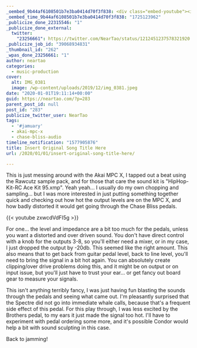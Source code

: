 ```yaml
---
_oembed_9b44af6108501b7e3ba0414d70f3f838: <div class="embed-youtube"><iframe title="Beat Filtered Through Chase Bliss Audio Effects" width="750" height="422" src="https://www.youtube.com/embed/zxwcdVdFI5g?feature=oembed" frameborder="0" allow="accelerometer; autoplay; clipboard-write; encrypted-media; gyroscope; picture-in-picture; web-share" referrerpolicy="strict-origin-when-cross-origin" allowfullscreen></iframe></div>
_oembed_time_9b44af6108501b7e3ba0414d70f3f838: "1725123962"
_publicize_done_22315546: "1"
_publicize_done_external:
  twitter:
    "23256661": https://twitter.com/NearTao/status/1212451237578321920
_publicize_job_id: "39068934831"
_thumbnail_id: "262"
_wpas_done_23256661: "1"
author: neartao
categories:
  - music-production
cover:
  alt: IMG_0381
  image: /wp-content/uploads/2019/12/img_0381.jpeg
date: "2020-01-01T19:11:14+00:00"
guid: https://neartao.com/?p=283
parent_post_id: null
post_id: "283"
publicize_twitter_user: NearTao
tags:
  - '#jamuary'
  - akai-mpc-x
  - chase-bliss-audio
timeline_notification: "1577905876"
title: Insert Original Song Title Here
url: /2020/01/01/insert-original-song-title-here/

---
```

This is just messing around with the Akai MPC X, I tapped out a beat using the Rawcutz sample pack, and for those that care the sound kit is "HipHop-Kit-RC Ace Kit 95.xmp". Yeah yeah... I usually do my own chopping and sampling... but I was more interested in just putting something together quick and checking out how hot the output levels are on the MPC X, and how badly distorted it would get going through the Chase Bliss pedals.

{{< youtube zxwcdVdFI5g >}}

For one... the level and impedance are a bit too much for the pedals, unless you want a distorted and over driven sound. You don't have direct control with a knob for the outputs 3-8, so you'll either need a mixer, or in my case, I just dropped the output by -20db. This seemed like the right amount. This also means that to get back from guitar pedal level, back to line level, you'll need to bring the signal in a bit hot again. You can absolutely create clipping/over drive problems doing this, and it might be on output or on input issue, but you'll just have to trust your ear... or get fancy out board gear to measure your signals.

This isn't anything terribly fancy, I was just having fun blasting the sounds through the pedals and seeing what came out. I'm pleasantly surprised that the Spectre did not go into immediate whale calls, because that's a frequent side effect of this pedal. For this play through, I was less excited by the Brothers pedal, to my ears it just made the signal too hot. I'll have to experiment with pedal ordering some more, and it's possible Condor would help a bit with sound sculpting in this case.

Back to jamming!
